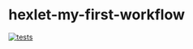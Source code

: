 # hexlet-my-first-workflow
[![tests](https://github.com/StrangerAlien/hexlet-my-first-workflow/workflows/tests/badge.svg)](https://github.com/StrangerAlien/hexlet-my-first-workflow/actions)

